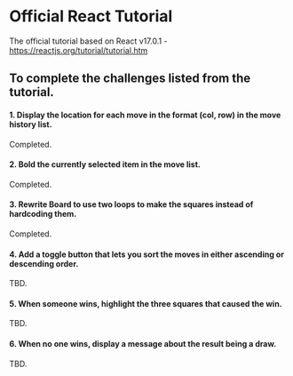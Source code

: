 # Official React Tutorial

The official tutorial based on React v17.0.1 - https://reactjs.org/tutorial/tutorial.htm

##  To complete the challenges listed from the tutorial.


#### 1. Display the location for each move in the format (col, row) in the move history list.
Completed.

#### 2. Bold the currently selected item in the move list.
Completed.

#### 3. Rewrite Board to use two loops to make the squares instead of hardcoding them.
Completed.

#### 4. Add a toggle button that lets you sort the moves in either ascending or descending order.
TBD.

#### 5. When someone wins, highlight the three squares that caused the win.
TBD.

#### 6. When no one wins, display a message about the result being a draw.
TBD.